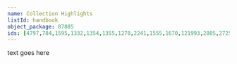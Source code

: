 ```yaml
---
name: Collection Highlights
listId: handbook
object_package: 87885
ids: [4797,784,1595,1332,1354,1355,1270,2241,1555,1670,121993,2805,2725,56568,1517,116580,1325,6359,2299,103800,1941,1503,10458,1224,120863,10219,1240,1639,1411,1429,44,10436,10435,1218,10361,1272,802,1655,774,1509,1738,80860,1689,53,452,98269,6239,1978,1727,98954,1226,10593,99368,1463,4418,529,1613,3221,5747,111619,1886,1348,119611,320,1341,278,548,547,1681,1512,3632,115352,119599,11225,105014,109066,1900,111495,116116,101030,114514,100557,10611,3297,4383,11673,100854,3939,3163,3390,4137,2027,1421,107069,1825,1574,4277,11466,4193,4428,1315,96545,4460,1743,82362,107049,7399,120316,8480,115357,9202,116123,124125,7277,111219,9200,267,99427,120727,118273,123030,123029,102774,45385,117849,117850,118455,118456,118218,118219,122216,122215,8747,124801,8745,9603,8636,123099,37189,122148,122147,124238,118395,123455,118227,122162,122161,18571,18575,18574,18573,96540,96539,96538,95015,96537,96536,96535,95013,96534,96533,96532,95014,96531,96530,96529,22412,121302,108860,122505,122483,122407,91460,91458,8665,122510,10603,1602,122110,122109,6613,12132,3214,4738,1391,116725,3524,1319,3119,124688,5176,2814,5994,5175,6604,104272,113150,1244,98653,6783,5033,118808,101773,1888,1502,1274,113425,4824,8417,8408,8411,8410,8412,8418,10036,10028,126262,97717,2900,11956,113926,12092,1629,2494,425,57947,57946,57945,57944,57943,57942,57941,63161,63160,63159,63158,63157,63156,63155,63154,1381,120729,120728,8484,3764,8023,2420,109118,3161,109582,1451,2753,122957,2226,49709,3734,116111,120392,3210,11957,123223,45641,488,3520,449,45640,1461,13213,6462,1585,611,31223,13604,13603,823,830,814,92144,79149,395,5160,67498,887,4234,12963,8447,31182,5412,4319,4355,1805,10557,6223,4828,5450,5369,5094,376,1380,121577,6161,4324,568,4321,11982,11981,11984,11980,605,16602,4546,12134,9413,4976,5814,31224,16770,16977,5240,33628,62140,62139,62138,4729,60018,1500,30702,46853,3631,33591,5129,32563,114429,3304,6001,666,5788,17462,17458,807,1178,787,793,792,791,790,11975,789,788,11974,786,95596,95595,131,740,739,738,46332,46334,46333,46330,46326,46328,46324,46297,988,60728,827,1064,12705,898,13611,3513,2992,676,1225,1203,16995,1195,19884,109315,114554,109122,107115,109147,107241,115836,102644,109121,1958,4780,1721,109120,1704,109140,2606,120378,120377,120376,111088,2175,28662,5040,109856,121200,105383,110975,81027,2866,101923,125830,111380,114602,7991,678,104485,89890,5300,62148,46506,120403,115514,111471,75993,111099,113292,3493,118991,1235,1854,2032,113136,1312,1358,108767,3183,4866,3149,115320,1230,2138,4042,3386,1699,1650,9001,2207,106737,7177,9000]
---
```


text goes here
